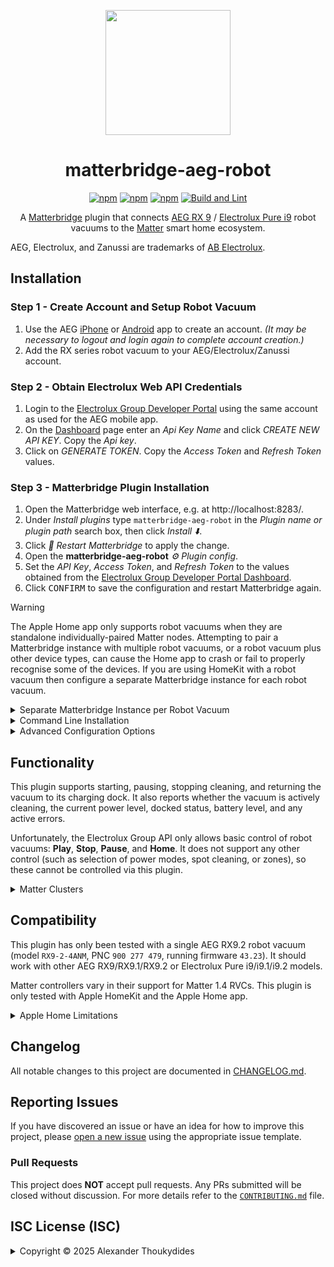 <p align="center">
  <img src="https://raw.githubusercontent.com/wiki/thoukydides/matterbridge-aeg-robot/matterbridge-aeg-robot.png" height="200">
</p>
<div align=center>

# matterbridge-aeg-robot

[![npm](https://badgen.net/npm/v/matterbridge-aeg-robot)](https://www.npmjs.com/package/matterbridge-aeg-robot)
[![npm](https://badgen.net/npm/dt/matterbridge-aeg-robot)](https://www.npmjs.com/package/matterbridge-aeg-robot)
[![npm](https://badgen.net/npm/dw/matterbridge-aeg-robot)](https://www.npmjs.com/package/matterbridge-aeg-robot)
[![Build and Lint](https://github.com/thoukydides/matterbridge-aeg-robot/actions/workflows/build.yml/badge.svg)](https://github.com/thoukydides/matterbridge-aeg-robot/actions/workflows/build.yml)

A [Matterbridge](https://github.com/Luligu/matterbridge) plugin that connects [AEG RX 9](https://www.aeg.co.uk/wellbeing/discover/rx9) / [Electrolux Pure i9](https://www.electroluxgroup.com/en/electrolux-launches-pure-i9-robotic-vacuum-in-the-united-states-24513/) robot vacuums to the [Matter](https://csa-iot.org/all-solutions/matter/) smart home ecosystem.

</div>

AEG, Electrolux, and Zanussi are trademarks of [AB Electrolux](https://www.electroluxgroup.com/).

## Installation

### Step 1 - Create Account and Setup Robot Vacuum
1. Use the AEG [iPhone](https://apps.apple.com/gb/app/aeg/id1599494494) or [Android](https://play.google.com/store/apps/details?id=com.electrolux.oneapp.android.aeg) app to create an account. *(It may be necessary to logout and login again to complete account creation.)*
1. Add the RX series robot vacuum to your AEG/Electrolux/Zanussi account.

### Step 2 - Obtain Electrolux Web API Credentials
1. Login to the [Electrolux Group Developer Portal](https://developer.electrolux.one/login) using the same account as used for the AEG mobile app.
1. On the [Dashboard](https://developer.electrolux.one/dashboard) page enter an *Api Key Name* and click *CREATE NEW API KEY*. Copy the *Api key*.
1. Click on *GENERATE TOKEN*. Copy the *Access Token* and *Refresh Token* values.

### Step 3 - Matterbridge Plugin Installation

1. Open the Matterbridge web interface, e.g. at http://localhost:8283/.
1. Under *Install plugins* type `matterbridge-aeg-robot` in the *Plugin name or plugin path* search box, then click *Install ⬇️*.
1. Click *🔄 Restart Matterbridge* to apply the change.
1. Open the **matterbridge-aeg-robot** *⚙️ Plugin config*.
1. Set the *API Key*, *Access Token*, and *Refresh Token* to the values obtained from the [Electrolux Group Developer Portal Dashboard](https://developer.electrolux.one/dashboard).
1. Click <kbd>CONFIRM</kbd> to save the configuration and restart Matterbridge again.
> [!WARNING]
> The Apple Home app only supports robot vacuums when they are standalone individually-paired Matter nodes. Attempting to pair a Matterbridge instance with multiple robot vacuums, or a robot vacuum plus other device types, can cause the Home app to crash or fail to properly recognise some of the devices. If you are using HomeKit with a robot vacuum then configure a separate Matterbridge instance for each robot vacuum.

<details>
<summary>Separate Matterbridge Instance per Robot Vacuum</summary>

### Separate Matterbridge Instances

Each additional Matterbridge instance should specify the following command line options:

| Command Line Options    | Default                     | Description
| ----------------------- | --------------------------- | --
| `-homedir <directory>`  | `$HOME` or `USERPROFILE`    | Matterbridge defaults to creating `Matterbridge`, `.matterbridge`, and `.mattercert` directories within the user's home directory. A different "home" directory is required by each Matterbridge instance.
| `-port <number>`        | `5540`                      | The port number for the Matterbridge commissioning server. This should be unique for each instance to allow pairing with a Matter controller.
| `-frontend <number>`    | `8283`                      | The port number for the Matterbridge frontend. This should be unique for each instance to allow use of the web interface.
| `-vendorName "<name>"`  | `"Matterbridge"`            | Apple Home uses the vendor name of the Matter bridge for robot vacuums; use this option to override Matterbridge's default with `AEG`.
| `-productName "<name>"` | `"Matterbridge aggregator"` | Apple Home uses the product name of the Matter bridge for robot vacuums; use this option to override Matterbridge's default with model name of your robot vacuum.

If you have multiple AEG/Electrolux robot vacuums then select one for each instance using the `whiteList` plugin configuration option.

#### Example `systemd` Configuration

The following example assumes that:
* `systemd` is being used to launch Matterbridge (instead of via Docker or other means).
* Matterbridge is run as user `matterbridge` and group `matterbridge`.
* Matterbridge configuration files for this instance are being kept under `/var/lib/matterbridge-aeg-robot`.
* The commissioning server will be on port `5541` and the web frontend on port `8284`.
* This instance is for an AEG RX9.2 robot vacuum.

Modify as appropriate to suit your setup.

1. Create a directory for this instance's configuration files:
   ```shell
   sudo mkdir /var/lib/matterbridge-aeg-robot
   sudo chown matterbridge:matterbridge /var/lib/matterbridge-aeg-robot
   ```
1. Create a `/etc/systemd/system/matterbridge-aeg-robot.service` file containing:
   ```ini
   [Unit]
   Description=Matterbridge AEG Robot
   After=network-online.target
   
   [Service]
   Type=simple
   ExecStart=/usr/local/bin/matterbridge -service -nosudo -novirtual -homedir /var/lib/matterbridge-aeg-robot -port 5541 -frontend 8284 -vendorName 'AEG' -productName 'RX9.2'
   WorkingDirectory=/var/lib/matterbridge-aeg-robot
   StandardOutput=inherit
   StandardError=inherit
   Restart=always
   RestartSec=10s
   TimeoutStopSec=30s
   User=matterbridge
   Group=matterbridge
   
   [Install]
   WantedBy=multi-user.target
   ```
1. Reload the `systemd` service files and enable the new unit:
   ```shell
   sudo systemctl daemon-reload
   sudo systemctl enable --now matterbridge-aeg-robot.service
   ```
</details>
<details>
<summary>Command Line Installation</summary>

### Installation using Command Line
1. Stop Matterbridge:  
   `sudo systemctl stop matterbridge`
1. Install the plugin:  
   `npm install -g matterbridge-aeg-robot`
1. Register it with Matterbridge:  
   `sudo -u matterbridge matterbridge -add matterbridge-aeg-robot`
1. Restart Matterbridge:  
   `sudo systemctl start matterbridge`

#### Example `matterbridge-aeg-robot.config.json`
```JSON
{
    "name":                     "matterbridge-aeg-robot",
    "type":                     "DynamicPlatform",
    "version":                  "1.0.0",
    "apiKey":                   "<API Key>",
    "accessToken":              "<Authorization Access Token>",
    "refreshToken":             "<Authorization Refresh Token>",
    "pollIntervalSeconds":      30,
    "blackList":                [],
    "whiteList":                [],
    "debug":                    false,
    "debugFeatures":            [],
    "unregisterOnShutdown":     false
}
```

</details>
<details>
<summary>Advanced Configuration Options</summary>

### Advanced Configuration

You can include additional settings in `matterbridge-aeg-robot.config.json` to customise the behaviour or enable special debug features:

| Key                     | Default            | Description
| ----------------------- | ------------------ | ---
| `name`<br>`type`<br>`version` | n/a          | These are managed by Matterbridge and do not need to be set manually.
| `apiKey`                | (no default)       | *API Key* obtained from the [Electrolux Group Developer Portal Dashboard](https://developer.electrolux.one/dashboard).
| `accessToken`           | (no default)       | *Access Token* obtained from the [Electrolux Group Developer Portal Dashboard](https://developer.electrolux.one/dashboard).
| `refreshToken`          | (no default)       | *Refresh Token* obtained from the [Electrolux Group Developer Portal Dashboard](https://developer.electrolux.one/dashboard).
| `pollIntervalSeconds`   | `30`               | The time in seconds between successive polls of the Electrolux Group API for each robot vacuum.
| `blackList`             | `[]`               | If the list is not empty, then any robot vacuums with matching names will not be exposed as Matter devices.
| `whiteList`             | `[]`               | If the list is not empty, then only robot vacuums with matching names (and not on the `blacklist`) will be exposed as Matter devices.
| `debug`                 | `false`            | Sets the logger level for this plugin to *Debug*, overriding the global Matterbridge logger level setting.
| `debugFeatures`         | `[]`               | Miscellaneous options to control the information logged. None of these should be set unless you are investigating a compatibility issue or other problem.
| `unregisterOnShutdown`  | `false`            | Unregister all exposed devices on shutdown. This is used during development and testing; do not set it for normal use.

All supported robot vacuums associated with the account (those reporting a model name of `PUREi9`) will be added to Matterbridge. Unsupported appliances, such as air purifiers or RX8 robot vacuums, will be ignored. Exclude or include specific robot vacuums by listing the names assigned in the AEG app in either the `blackList` or `whiteList`.

The API has a strict [rate limit](https://developer.electrolux.one/documentation/quotasAndRateLimits) of 5000 calls/day. The default value is 30 seconds, which results in 2880 calls/day for polling the state of a single appliance. If you have multiple robot vacuum cleaners in your account, or use the same API Key for other purposes, then scale the value appropriately: 60 seconds for two, 90 seconds for three, etc. More rapid polling is performed for a short period after a command has been sent to the robot vacuum; this is not configurable.

The supported `debugFeatures` are:
- `Run API Tests`: Performs a test of each idempotent Electrolux Group API endpoint (those just reading appliance information and status) once during plugin start-up. This is useful for detecting changes to the API implementation that may affect operation of this plugin.
- `Run Unsafe API Tests`: If `Run API Tests` is set then this additionally tests non-idempotent API endpoints (a `home` command is issued).
- `Log Endpoint Debug`: Sets the `debug` flag to the Matterbridge/Matter.js endpoint implementation.
- `Log API Headers`: Logs HTTP headers for each Electrolux Group API request. Rarely useful. (Requires *Debug* level logging.)
- `Log API Bodies`: Logs message bodies for each Electrolux Group API request. Useful for diagnosing interoperability issues. (Requires *Debug* level logging.)
- `Log Appliance IDs`: Product identifier and serial numbers are automatically redacted in the log by default. This setting causes these values to be logged verbatim.
- `Log Debug as Info`: Redirect *Debug* level logging to *Info* level. This makes it visible in the Matterbridge frontend.

</details>

## Functionality

This plugin supports starting, pausing, stopping cleaning, and returning the vacuum to its charging dock. It also reports whether the vacuum is actively cleaning, the current power level, docked status, battery level, and any active errors.

Unfortunately, the Electrolux Group API only allows basic control of robot vacuums: **Play**, **Stop**, **Pause**, and **Home**. It does not support any other control (such as selection of power modes, spot cleaning, or zones), so these cannot be controlled via this plugin.

<details>
<summary>Matter Clusters</summary>

This plugin exposes each robot vacuum as a Matter 1.4 device, supporting the following clusters:

### Bridged Device Basic Information Cluster

The **Bridged Device Basic Information** cluster provides information about the appliance:
* **HardwareVersion** / **HardwareVersionString**: The robot vacuum's hardware platform version.
* **ManufacturingDate**: The date that the robot vacuum cleaner was installed.
* **NodeLabel**: The name set by the user for the robot vacuum.
* **PartNumber**: The robot vacuum's PNC.
* **ProductAppearance**: The (approximate) colour and finish of the robot vacuum cleaner.
* **ProductLabel**: The robot vacuum's model family (if it can be identified from its PNC) and colour.
* **ProductName**: The robot vacuum's model name (if it can be identified from its PNC).
* **ProductURL**: URL for this plugin's homepage.
* **Reachable**: Indicates whether it is possible to communicate with the robot vacuum (plugin connected to the Electrolux Group API, robot vacuum connected to cloud servers, and robot vacuum enabled).
* **SerialNumber**: The robot vacuum's serial number.
* **SoftwareVersion** / **SoftwareVersionString**: The robot vacuum's firmware version.
* **UniqueId**: Opaque identifier used by Matter to identify the device (derived from a SHA-256 hash of the API `applianceId`).
* **VendorName**: The robot vacuum's manufacturer.

It also generates an event:
* **ReachableChanged**: Triggered when the **Reachable** attribute changes.

### Power Source Cluster

The **Power Source** cluster provides information about the battery and charging status:
* **Status**: Indicates whether the battery is currently being used.
* **BatChargeRemaining**: Indicates a coarse ranking of the battery charge level.
* **BatChargeLevel**: The battery charge level as a percentage.
* **BatChargeState**: The charging status:
    * *IsCharging* = Actively charging the battery.
    * *IsNotCharging* = Not currently charging. The battery is not fully charged.
    * *IsAtFullCharge* = The battery is fully charged.

The following mapping from values reported by the Electrolux Group API is used:

| Reported Battery Level | Status        | BatChargeRemaining | BatChargeLevel |
| ---------------------- | :-----------: | -----------------: | :------------: |
| `Dead`                 | *Unavailable* |               *0%* | *Critical*     |
| `Critical Low`         | *Active*      |              *20%* | *Critical*     |
| `Low`                  | *Active*      |              *40%* | *Warning*      |
| `Medium`               | *Active*      |              *60%* | *OK*           |
| `High`                 | *Active*      |              *80%* | *OK*           |
| `Fully Charged`        | *Active*      |             *100%* | *OK*           |

### RVC Run Mode Cluster

The **RVC Run Mode** cluster indicates whether the robot vacuum is cleaning:
* **CurrentMode**: 
    *Idle* = Indicates that the robot is not performing a cleaning operation.
    *Cleaning* = Indicates that the robot is actively cleaning (including paused, charging, or returning to the dock for charging, during a cleaning operation).

It supports a single command:
* **ChangeToMode**: Set **CurrentMode**:
    **Idle**: Attempt to stop a cleaning operation (but do not return to the dock).
    **Cleaning**: Attempt to start a new cleaning operation.

### RVC Clean Mode Cluster

The **RVC Clean Mode Cluster** indicates the type of clean being performed:

| RX9.1          | RX9.2   | Full Clean | Full Clean ModeTags                               | Spot Clean  | Spot Clean ModeTags | Description                                                 |
| -------------- | ------- | :--------: | ------------------------------------------------- | :---------: | ------------------- | ----------------------------------------------------------- |
| `ECO mode`     | `Quiet` | *Quiet*    | *Vacuum*, *Quiet*, *LowNoise*, *LowEnergy*, *Min* | *QuietSpot* | +*Quick*            | Lower energy consumption and quieter                        |
| n/a            | `Smart` | *Smart*    | *Vacuum*, *Auto*                                  | *SmartSpot* | +*Quick*            | Cleans quietly on hard surfaces, uses full power on carpets |
| `Not ECO mode` | `Power` | *Power*    | *Vacuum*, *Max*, *DeepClean*                      | *PowerSpot* | +*Quick*            | Optimal cleaning performance, higher energy consumption     |

Although the **ChangeToMode** command is defined, it will always return an error since the Electrolux API does not support selecting power modes or triggering spot cleans.

### RVC Operational State Cluster

The **RVC Operational State Cluster** indicates the detailed robot vacuum status:
* **OperationalState**: Indicates the current state of the robot vacuum:

| Reported Status                                                                              | OperationalState                 |
| -------------------------------------------------------------------------------------------- | -------------------------------- |
| `Charging` <br> `Pitstop`                                                                    | *Charging*                       |
| `Cleaning` <br> `SpotCleaning`                                                               | *Running*                        |
| `Error`                                                                                      | *Error*                          |
| `FirmwareUpgrade`                                                                            | *FirmwareUpgrade* (non-standard) |
| `ManualSteering`                                                                             | *ManualSteering* (non-standard)  |
| `PausedCleaning` <br> `PausedSpotCleaning` <br> `PausedReturn` <br> `PausedReturnForPitstop` | *Paused*                         |
| `Return` <br> `ReturnForPitstop`                                                             | *SeekingCharger*                 |
| `Sleeping` (off dock)                                                                        | *Stopped*                        |
| `Sleeping` (on dock)                                                                         | *Docked*                         |

* **OperationalError**: Indicates details of a non-transient problem with the robot vacuum when **OperationalState** is *Error*.

It supports three commands:
* **Pause**: Attempt to pause a cleaning operation (including returning to the charging dock).
* **Resume**: Attempt to resume cleaning, if currently paused.
* **GoHome**: Attempt to stop any cleaning operation in progress and initiate a return to the charging dock.

It also generates two events:
* **OperationCompletion**: Triggered when **RVC Run Mode** transitions from *Cleaning* to *Idle* indicating the end of a cleaning operation.
* **OperationalError**: Triggered when a new **OperationalError** occurs.

</details>

## Compatibility

This plugin has only been tested with a single AEG RX9.2 robot vacuum (model `RX9-2-4ANM`, PNC `900 277 479`, running firmware `43.23`). It should work with other AEG RX9/RX9.1/RX9.2 or Electrolux Pure i9/i9.1/i9.2 models.

Matter controllers vary in their support for Matter 1.4 RVCs. This plugin is only tested with Apple HomeKit and the Apple Home app.

<details>
<summary>Apple Home Limitations</summary>

### Robot Vacuums in Apple Home App

The Apple Home app in iOS/iPadOS 18.4 and macOS Sequoia has limited Matter support and exhibits multiple idiosyncrasies.

The Home app expects each robot vacuum to be a standalone, individually-paired Matter node implementing a single endpoint. However, Matterbridge acts as a Matter bridge - either a single bridge node for all plugins (*bridge* mode), or a separate bridge node per plugin (*childbridge* mode) - with each plugin's device exposed as an additional child endpoint. This causes a few issues when using this plugin with the Home app:
* **Multiple bridged devices:** A Matter bridge that exposes a robot vacuum plus other devices can crash the Home app. Hence, a separate Matterbridge instance is required for each robot vacuum. This plugin should be the only one enabled in each instance, and only a single robot vacuum device should be configured in each instance.
* **Device-specific information is ignored:** The Home app shows the bridge device information from Matterbridge's own root **Device Basic Information** cluster, ignoring the plugin's **Bridged Device Basic Information** cluster. As a result, the Home app displays the bridge's name, manufacturer, model, serial number, and firmware version; *not* those of the robot vacuum. The correct values can be specified using Matterbridge's command line options.

Other quirks in the Home app:
* **Delayed docking:** The *Send to Dock* button first sets **RVC Run Mode** to *Idle* (which maps to `stop` in the Electrolux Group API), followed by a **GoHome** command (`home`). The Electrolux Group API silently ignores commands sent too quickly in succession, so this plugin inserts a 5-second delay between them. This causes the robot vacuum to pause briefly before returning to the dock.
* **Incorrect RVC Clean Mode display:** The Home app displays ModeTag values (e.g. *Deep Clean*, *Quick*) rather than the advertised modes (*Smart*, *PowerSpot*, etc) reported by the robot vacuum. Worse, it only shows these when not cleaning, even though the Electrolux Group API only provides meaningful values during cleaning.

</details>

## Changelog

All notable changes to this project are documented in [CHANGELOG.md](CHANGELOG.md).

## Reporting Issues
          
If you have discovered an issue or have an idea for how to improve this project, please [open a new issue](https://github.com/thoukydides/matterbridge-aeg-robot/issues/new/choose) using the appropriate issue template.

### Pull Requests

This project does **NOT** accept pull requests. Any PRs submitted will be closed without discussion. For more details refer to the [`CONTRIBUTING.md`](https://github.com/thoukydides/.github/blob/master/CONTRIBUTING.md) file.

## ISC License (ISC)

<details>
<summary>Copyright © 2025 Alexander Thoukydides</summary>

> Permission to use, copy, modify, and/or distribute this software for any purpose with or without fee is hereby granted, provided that the above copyright notice and this permission notice appear in all copies.
>
> THE SOFTWARE IS PROVIDED "AS IS" AND THE AUTHOR DISCLAIMS ALL WARRANTIES WITH REGARD TO THIS SOFTWARE INCLUDING ALL IMPLIED WARRANTIES OF MERCHANTABILITY AND FITNESS. IN NO EVENT SHALL THE AUTHOR BE LIABLE FOR ANY SPECIAL, DIRECT, INDIRECT, OR CONSEQUENTIAL DAMAGES OR ANY DAMAGES WHATSOEVER RESULTING FROM LOSS OF USE, DATA OR PROFITS, WHETHER IN AN ACTION OF CONTRACT, NEGLIGENCE OR OTHER TORTIOUS ACTION, ARISING OUT OF OR IN CONNECTION WITH THE USE OR PERFORMANCE OF THIS SOFTWARE.
</details>